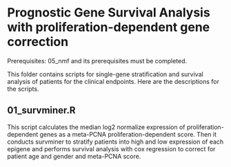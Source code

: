 # Prognostic Gene Survival Analysis with proliferation-dependent gene correction

Prerequisites: 05_nmf and its prerequisites must be completed.

This folder contains scripts for single-gene stratification and survival analysis of patients for the clinical endpoints. Here are the descriptions for the scripts.


## 01_survminer.R

This script calculates the median log2 normalize expression of proliferation-dependent genes as a meta-PCNA proliferation-dependent score.
Then it conducts survminer to stratify patients into high and low expression of each epigene and performs survival analysis with cox regression to correct for patient age and gender and meta-PCNA score.

